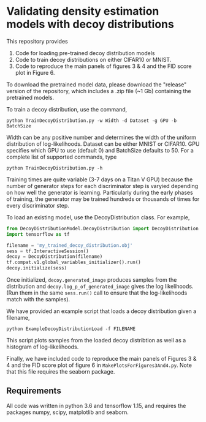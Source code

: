 Validating density estimation models with decoy distributions
============================================

This repository provides 

1) Code for loading pre-trained decoy distribution models 
2) Code to train decoy distributions on either CIFAR10 or MNIST.
3) Code to reproduce the main panels of figures 3 & 4 and the FID score plot in Figure 6.

To download the pretrained model data, please download the "release" version of the repository, which includes a .zip file (~1 Gb) containing  the pretrained models.

To train a decoy distribution, use the command,

`python TrainDecoyDistribution.py -w Width -d Dataset -g GPU -b BatchSize`

Width can be any positive number and determines the width of the uniform distribution of log-likelihoods. Dataset can be either MNIST or CIFAR10. GPU specifies which GPU to use (default 0) and BatchSize defaults to 50.
For a complete list of supported commands, type

`python TrainDecoyDistribution.py -h`

Training times are quite variable (3-7 days on a Titan V GPU) because the number of generator steps for each discriminator step is varyied depending on how well the generator is learning. Particularly during the early phases of training, the generator may be trained hundreds or thousands of times for every discriminator step.

To load an existing model, use the DecoyDistribution class. For example,

```python
from DecoyDistributionModel.DecoyDistribution import DecoyDistribution
import tensorflow as tf

filename = 'my_trained_decoy_distribution.obj'
sess = tf.InteractiveSession()
decoy = DecoyDistribution(filename)
tf.compat.v1.global_variables_initializer().run()
decoy.initialize(sess)
```

Once initialized, `decoy.generated_image` produces samples from the distribution and `decoy.log_p_of_generated_image` gives the log likelihoods. (Run them in the same `sess.run()` call to ensure that the log-likelihoods match with the samples).

We have provided an example script that loads a decoy distribution given a filename,

`python ExampleDecoyDistributionLoad -f FILENAME`

This script plots samples from the loaded decoy distribtion as well as a histogram of log-likelihoods.

Finally, we have included code to reproduce the main panels of Figures 3 & 4 and the FID score plot of figure 6 in `MakePlotsForFigures3And4.py`. Note that this file requires the seaborn package.

## Requirements

All code was written in python 3.6 and tensorflow 1.15, and requires the packages numpy, scipy, matplotlib and seaborn.


